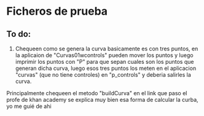 # Ficheros de prueba

## To do:
1. Chequeen como se genera la curva basicamente es con tres puntos, en la aplicaion de "Curvas01wcontrols" pueden mover los puntos y luego imprimir los puntos con "P" para que sepan cuales son los puntos que generan dicha curva, luego esos tres puntos los meten en el aplicacion "curvas" (que no tiene controles) en "p_controls" y deberia salirles la curva.


Principalmente chequeen el metodo "buildCurva" en el link que paso el profe de khan academy se explica muy bien esa forma de calcular la curba, yo me guié de ahi
 